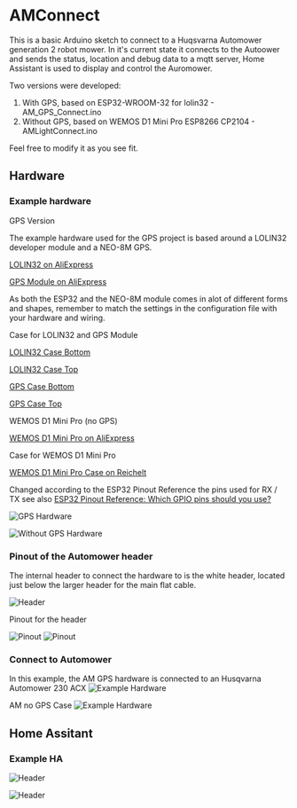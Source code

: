 # AMConnect 

This is a basic Arduino sketch to connect to a Huqsvarna Automower generation 2 robot mower. 
In it's current state it connects to the Autoower and sends the status, location and debug data to a mqtt server, Home Assistant is used to display and control the Auromower.

Two versions were developed:
1. With GPS, based on ESP32-WROOM-32 for lolin32 - AM_GPS_Connect.ino
2. Without GPS, based on WEMOS D1 Mini Pro ESP8266 CP2104 - AMLightConnect.ino

Feel free to modify it as you see fit. 


## Hardware

### Example hardware

GPS Version

The example hardware used for the GPS project is based around a LOLIN32 developer module and a NEO-8M  GPS.

[LOLIN32 on AliExpress](https://de.aliexpress.com/item/1005007336391647.html?spm=a2g0o.order_list.order_list_main.76.65f45c5fyYKQqe&gatewayAdapt=glo2deu)

[GPS Module on AliExpress](https://de.aliexpress.com/item/1005006495592091.html?spm=a2g0o.order_list.order_list_main.51.65f45c5fyYKQqe&gatewayAdapt=glo2deu)

As both the ESP32 and the NEO-8M module comes in alot of different forms and shapes, remember to match the settings in the configuration file with your hardware and wiring. 

Case for LOLIN32 and GPS Module 

 [LOLIN32 Case Bottom](Hardware/loin32_case_bottom.stl)

 [LOLIN32 Case Top](Hardware/loin32_case_top.stl)

 [GPS Case Bottom](Hardware/u-blox_neo_m8n_bottom.stl)

 [GPS Case Top](Hardware/u-blox_neo_m8n_top.stl)

WEMOS D1 Mini Pro (no GPS)

 [WEMOS D1 Mini Pro on AliExpress](https://de.aliexpress.com/item/1005006975974098.html?spm=a2g0o.order_list.order_list_main.66.65f45c5fyYKQqe&gatewayAdapt=glo2deu)

Case for WEMOS D1 Mini Pro

 [WEMOS D1 Mini Pro Case on Reichelt](https://www.reichelt.com/ch/de/shop/produkt/mini-abs-gehaeuse_50_x_35_x_20_mm_ip_54-121020)

Changed according to the ESP32 Pinout Reference the pins used for RX / TX see also 
[ESP32 Pinout Reference: Which GPIO pins should you use?](https://randomnerdtutorials.com/esp32-pinout-reference-gpios/)

![GPS Hardware](Hardware/am_gps.png)

![Without GPS Hardware](Hardware/am_no_gps.png)



### Pinout of the Automower header
The internal header to connect the hardware to is the white header, located just below the larger header for the main flat cable.

![Header](Hardware/automower_header.png)

Pinout for the header

![Pinout](Hardware/automower_pinout.png)
![Pinout](Hardware/automower_gps_cable.jpg)


### Connect to Automower
In this example, the AM GPS hardware is connected to an Husqvarna Automower 230 ACX
![Example Hardware](Hardware/automower_gps.jpg)

AM no GPS Case
![Example Hardware](Hardware/am_no_gps_case.png)


## Home Assitant

### Example HA

![Header](Hardware/am_homeassistant_1.png)

![Header](Hardware/am_homeassistant_2.png)
